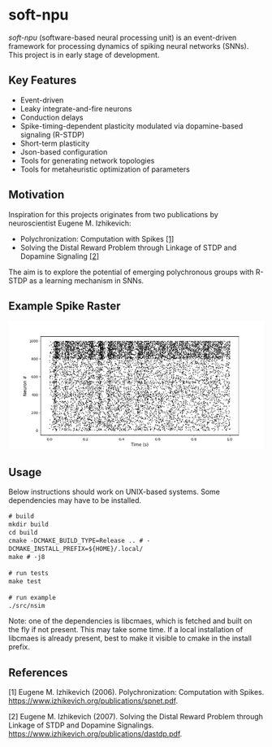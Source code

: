 # soft-npu
*soft-npu* (software-based neural processing unit) is an event-driven framework for processing dynamics of spiking neural networks (SNNs).
This project is in early stage of development.

## Key Features

* Event-driven
* Leaky integrate-and-fire neurons
* Conduction delays
* Spike-timing-dependent plasticity modulated via dopamine-based signaling (R-STDP)
* Short-term plasticity
* Json-based configuration
* Tools for generating network topologies
* Tools for metaheuristic optimization of parameters

## Motivation
Inspiration for this projects originates from two publications by neuroscientist Eugene M. Izhikevich:
* Polychronization: Computation with Spikes [[1]](#1)
* Solving the Distal Reward Problem through Linkage of STDP and Dopamine Signaling [[2]](#2)

The aim is to explore the potential of emerging polychronous groups with R-STDP as a learning mechanism in SNNs.

## Example Spike Raster

![plot](./images/ExampleSpikeRaster.png)

## Usage
Below instructions should work on UNIX-based systems. Some dependencies may have to be installed.

```
# build
mkdir build
cd build
cmake -DCMAKE_BUILD_TYPE=Release .. # -DCMAKE_INSTALL_PREFIX=${HOME}/.local/
make # -j8

# run tests
make test

# run example
./src/nsim
```
Note: one of the dependencies is libcmaes, which is fetched and built on the fly if not present. This may take some time. If a local installation of libcmaes is already present, best to make it visible to cmake in the install prefix.

## References
<a id="1">[1]</a> 
Eugene M. Izhikevich (2006). Polychronization: Computation with Spikes. https://www.izhikevich.org/publications/spnet.pdf.

<a id="2">[2]</a> 
Eugene M. Izhikevich (2007). Solving the Distal Reward Problem through Linkage of STDP and Dopamine Signalings. https://www.izhikevich.org/publications/dastdp.pdf.
